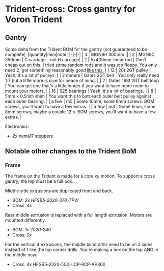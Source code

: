 # Trident-cross: Cross gantry for Voron Trident

## Gantry
Some delta from the Trident BOM for the gantry (not guaranteed to be complete):
|quantity|item|note|
|-|-|-|
| 4 | MGN9H 300mm ||
| 2 | MGN9C 350mm | C carriage - not H carriage|
| 2 | 5x400mm linear rod | Don't cheap out on this. I tried some random rods and it was too floppy. You only need 2, get something reasonably good [like this.](https://www.mcmaster.com/linear-rails/linear-motion-shafts-5/diameter~5-000-mm/diameter~5-mm/length~400-mm/) |
| 12 | 20t 2GT pulley | Yeah, it's a lot of pulleys. |
| 2 meters | Gates 2GT belt | You only really need 1.7 but a little more is nice for peace of mind. |
| 2 | Gates 188t 2GT belt loop | You can get one that's a little longer if you want to have more room to mount your motors. |
| 16 | 625 bearings | Yeah, it's a lot of bearings. |
| 8 | 5mm x 0.5mm shim | You want this to butt each outer belt pulley against each outer bearing. |
| a few | m5 | Some 10mm, some 8mm screws. BOM screws, you'll want to have a few extras. |
| a few | m3 | Some 6mm, some 8mm screws, maybe a couple 12's. BOM screws, you'll want to have a few extras. |

Electronics:
* 2x nema17 steppers

## Notable other changes to the Trident BoM
### Frame
The frame on the Trident is made for a core xy motion. To support a cross gantry, the top must be a full box.

Middle side extrusions are duplicated front and back.
* BOM: *2x HFSB5-2020-370-TPW*
* Cross: *4x*

Rear middle extrusion is replaced with a full length extrusion. Motors are mounted differently.
* BOM: *1x 2020-240*
* Cross: *0x*

For the vertical 4 extrusions, the middle blind drills need to be on 2 sides instead of 1 like the top corner drills. You're making a box on the top AND in the middle now.
* Cross: 4x HFSB5-2020-500-LCP-RCP-AP360
